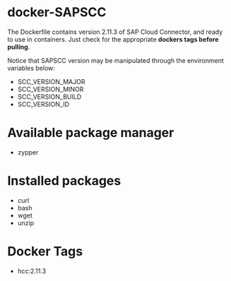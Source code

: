 # docker-SAPSCC

The Dockerfile contains version 2.11.3 of SAP Cloud Connector, and ready to use in containers. 
Just check for  the appropriate **dockers tags before pulling**. 

Notice that SAPSCC version may be manipulated through the environment variables below:

* SCC_VERSION_MAJOR
* SCC_VERSION_MINOR
* SCC_VERSION_BUILD
* SCC_VERSION_ID

# Available package manager

* zypper

# Installed packages

* curl
* bash 
* wget
* unzip

# Docker Tags
* hcc:2.11.3